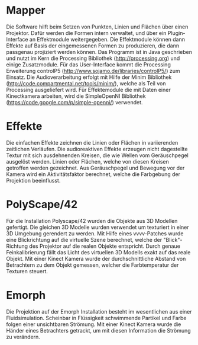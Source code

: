 Mapper
============

Die Software hilft beim Setzen von Punkten, Linien und Flächen über einen
Projektor. Dafür werden die Formen intern verwaltet, und über ein Plugin-
Interface an Effektmodule weitergegeben. Die Effektmodule können dann Effekte
auf Basis der eingemessenen Formen zu produzieren, die dann passgenau 
projiziert werden können. Das Programm ist in Java geschrieben und nutzt im 
Kern die Processing Bibliothek (http://processing.org) und einige Zusatzmodule. 
Für das User-Interface kommt die Processing Erweiterung controlP5 
(http://www.sojamo.de/libraries/controlP5/) zum Einsatz. Die Audioverarbeitung 
erfolgt mit Hilfe der Minim Bibliothek (http://code.compartmental.net/tools/minim/), 
welche als Teil von Processing ausgeliefert wird. Für Effektemodule die mit 
Daten einer Kinectkamera arbeiten, wird die SimpleOpenNI Bibliothek 
(https://code.google.com/p/simple-openni/) verwendet.

Effekte
===========

Die einfachen Effekte zeichnen die Linien oder Flächen in variierenden 
zeitlichen Verläufen. Die audioreaktiven Effekte erzeugen nicht dagestellte 
Textur mit sich ausdehnenden Kreisen, die wie Wellen vom Geräuschpegel 
ausgelöst werden. Linien oder Flächen, welche von diesen Kreisen getroffen 
werden gezeichnet. Aus Geräuschpegel und Bewegung vor der Kamera wird ein 
Aktivitätsfaktor berechnet, welche die Farbgebung der Projektion beeinflusst.

PolyScape/42
================

Für die Installation Polyscape/42 wurden die Objekte aus 3D Modellen gefertigt. Die gleichen 3D Modelle wurden verwendet um texturiert in einer 3D Umgebung gerendert zu werden. Mit Hilfe eines vvvv-Patches wurde eine Blickrichtung auf die virtuelle Szene berechnet, welche der "Blick"-Richtung des Projektor auf die realen Objekte entspricht. Durch genaue Feinkalibrierung fällt das Licht des virtuellen 3D Modells exakt auf das reale Objekt. Mit einer Kinect Kamera wurde der durchschnittliche Abstand von Betrachtern zu dem Objekt gemessen, welcher die Farbtemperatur der Texturen steuert.

Emorph
========
Die Projektion auf der Emorph Installation besteht im wesentlichen aus einer Fluidsimulation. Scheinbar in Flüssigkeit schwimmende Partikel und Farbe folgen einer unsichtbaren Strömung. Mit einer Kinect Kamera wurde die Händer eines Betrachters getrackt, um mit diesen Information die Strömung zu verändern.